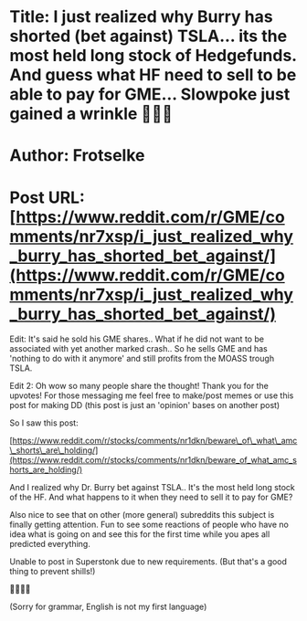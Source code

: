 # Title: I just realized why Burry has shorted (bet against) TSLA... its the most held long stock of Hedgefunds. And guess what HF need to sell to be able to pay for GME... Slowpoke just gained a wrinkle 🚀💎🙌
# Author: Frotselke
# Post URL: [https://www.reddit.com/r/GME/comments/nr7xsp/i_just_realized_why_burry_has_shorted_bet_against/](https://www.reddit.com/r/GME/comments/nr7xsp/i_just_realized_why_burry_has_shorted_bet_against/)



Edit: It's said he sold his GME shares.. What if he did not want to be associated with yet another marked crash.. So he sells GME and has 'nothing to do with it anymore' and still profits from the MOASS trough TSLA.

Edit 2: Oh wow so many people share the thought! Thank you for the upvotes! For those messaging me feel free to make/post memes or use this post for making DD (this post is just an 'opinion' bases on another post)


So I saw this post:

[https://www.reddit.com/r/stocks/comments/nr1dkn/beware\_of\_what\_amc\_shorts\_are\_holding/](https://www.reddit.com/r/stocks/comments/nr1dkn/beware_of_what_amc_shorts_are_holding/)

And I realized why Dr. Burry bet against TSLA.. It's the most held long stock of the HF. And what happens to it when they need to sell it to pay for GME?

Also nice to see that on other (more general) subreddits this subject is finally getting attention. Fun to see some reactions of people who have no idea what is going on and see this for the first time while you apes all predicted everything.

Unable to post in Superstonk due to new requirements. (But that's a good thing to prevent shills!)

🚀🚀🚀🚀

(Sorry for grammar, English is not my first language)